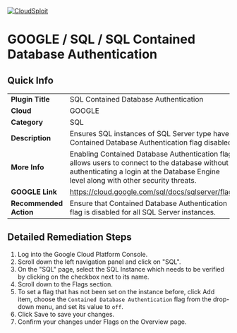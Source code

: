 [![CloudSploit](https://cloudsploit.com/img/logo-new-big-text-100.png "CloudSploit")](https://cloudsploit.com)

# GOOGLE / SQL / SQL Contained Database Authentication

## Quick Info

| | |
|-|-|
| **Plugin Title** | SQL Contained Database Authentication |
| **Cloud** | GOOGLE |
| **Category** | SQL |
| **Description** | Ensures SQL instances of SQL Server type have Contained Database Authentication flag disabled. |
| **More Info** | Enabling Contained Database Authentication flag allows users to connect to the database without authenticating a login at the Database Engine level along with other security threats. |
| **GOOGLE Link** | https://cloud.google.com/sql/docs/sqlserver/flags |
| **Recommended Action** | Ensure that Contained Database Authentication flag is disabled for all SQL Server instances. |

## Detailed Remediation Steps
1. Log into the Google Cloud Platform Console.
2. Scroll down the left navigation panel and click on "SQL". 
3. On the "SQL" page, select the SQL Instance which needs to be verified by clicking on the checkbox next to its name.
4. Scroll down to the Flags section.
5. To set a flag that has not been set on the instance before, click Add item, choose the `Contained Database Authentication` flag from the drop-down menu, and set its value to `off`.
6. Click Save to save your changes.
7. Confirm your changes under Flags on the Overview page.